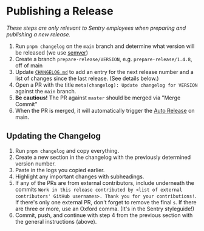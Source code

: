 # Publishing a Release

_These steps are only relevant to Sentry employees when preparing and publishing a new release._

1. Run `pnpm changelog` on the `main` branch and determine what version will be released (we use
   [semver](https://semver.org))
2. Create a branch `prepare-release/VERSION`, e.g. `prepare-release/1.4.8`, off of main
3. Update [`CHANGELOG.md`](https://github.com/getsentry/sentry-migr8/edit/main/CHANGELOG.md) to add an entry for
   the next release number and a list of changes since the last release. (See details below.)
4. Open a PR with the title `meta(changelog): Update changelog for VERSION` against the `main` branch.
5. **Be cautious!** The PR against `master` should be merged via "Merge Commit"
6. When the PR is merged, it will automatically trigger the
   [Auto Release](https://github.com/getsentry/sentry-migr8/actions/workflows/auto-release.yml) on main.

## Updating the Changelog

1. Run `pnpm changelog` and copy everything.
2. Create a new section in the changelog with the previously determined version number.
3. Paste in the logs you copied earlier.
4. Highlight any important changes with subheadings.
5. If any of the PRs are from external contributors, include underneath the commits
   `Work in this release contributed by <list of external contributors' GitHub usernames>. Thank you for your contributions!`.
   If there's only one external PR, don't forget to remove the final `s`. If there are three or more, use an Oxford
   comma. (It's in the Sentry styleguide!)
6. Commit, push, and continue with step 4 from the previous section with the general instructions (above).
 